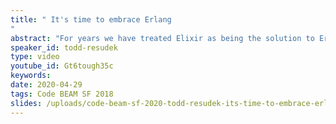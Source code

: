 ```yaml
---
title: " It's time to embrace Erlang
"
abstract: "For years we have treated Elixir as being the solution to Erlang syntax. It's time we embrace our BEAM roots and learn what we've been missing."
speaker_id: todd-resudek
type: video
youtube_id: Gt6tough35c
keywords: 
date: 2020-04-29
tags: Code BEAM SF 2018
slides: /uploads/code-beam-sf-2020-todd-resudek-its-time-to-embrace-erlang.pdf
---
```


